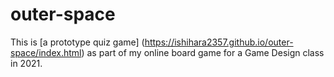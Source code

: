 # outer-space
This is [a prototype quiz game] (https://ishihara2357.github.io/outer-space/index.html) as part of my online board game for a Game Design class in 2021.
